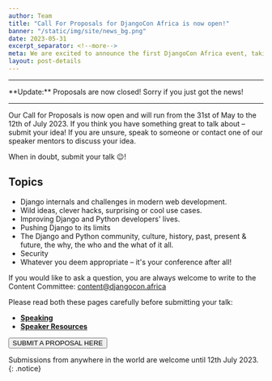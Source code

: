 ```yaml
---
author: Team
title: "Call For Proposals for DjangoCon Africa is now open!"
banner: "/static/img/site/news_bg.png"
date: 2023-05-31
excerpt_separator: <!--more-->
meta: We are excited to announce the first DjangoCon Africa event, taking place this year in Zanzibar, Tanzania, from 6th - 11th November 2023!
layout: post-details
---
```


<hr/>
**Update:** Proposals are now closed! Sorry if you just got the news! 
<hr>

Our Call for Proposals is now open and will run from the 31st of May to the 12th of July 2023. 
If you think you have something great to talk about – submit your idea! If you are unsure, speak to someone or contact one of our speaker mentors to discuss your idea. 
<!--more-->
When in doubt, submit your talk 😉!

## Topics

- Django internals and challenges in modern web development.
- Wild ideas, clever hacks, surprising or cool use cases.
- Improving Django and Python developers' lives.
- Pushing Django to its limits
- The Django and Python community, culture, history, past, present & future, the why, the who and the what of it all.
- Security
- Whatever you deem appropriate – it's your conference after all!

If you would like to ask a question, you are always welcome to write to the Content Committee: [content@djangocon.africa](mailto:content@djangocon.africa)

Please read both these pages carefully before submitting your talk:
- [**Speaking**](/talks)
- [**Speaker Resources**](/speaker-resources)

<button class="proposal-post-button text-center" onclick="window.location.href='https://hmpg.net/'">SUBMIT A PROPOSAL HERE</button>


Submissions from anywhere in the world are welcome until 12th July 2023.
{: .notice}

